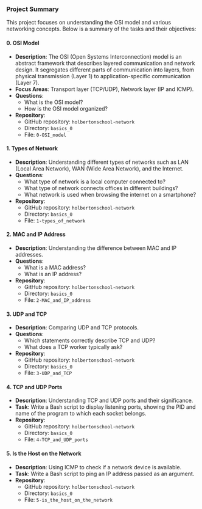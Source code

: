 ### Project Summary

This project focuses on understanding the OSI model and various networking concepts. Below is a summary of the tasks and their objectives:

#### 0. OSI Model
- **Description**: The OSI (Open Systems Interconnection) model is an abstract framework that describes layered communication and network design. It segregates different parts of communication into layers, from physical transmission (Layer 1) to application-specific communication (Layer 7).
- **Focus Areas**: Transport layer (TCP/UDP), Network layer (IP and ICMP).
- **Questions**:
  - What is the OSI model?
  - How is the OSI model organized?
- **Repository**:
  - GitHub repository: `holbertonschool-network`
  - Directory: `basics_0`
  - File: `0-OSI_model`

#### 1. Types of Network
- **Description**: Understanding different types of networks such as LAN (Local Area Network), WAN (Wide Area Network), and the Internet.
- **Questions**:
  - What type of network is a local computer connected to?
  - What type of network connects offices in different buildings?
  - What network is used when browsing the internet on a smartphone?
- **Repository**:
  - GitHub repository: `holbertonschool-network`
  - Directory: `basics_0`
  - File: `1-types_of_network`

#### 2. MAC and IP Address
- **Description**: Understanding the difference between MAC and IP addresses.
- **Questions**:
  - What is a MAC address?
  - What is an IP address?
- **Repository**:
  - GitHub repository: `holbertonschool-network`
  - Directory: `basics_0`
  - File: `2-MAC_and_IP_address`

#### 3. UDP and TCP
- **Description**: Comparing UDP and TCP protocols.
- **Questions**:
  - Which statements correctly describe TCP and UDP?
  - What does a TCP worker typically ask?
- **Repository**:
  - GitHub repository: `holbertonschool-network`
  - Directory: `basics_0`
  - File: `3-UDP_and_TCP`

#### 4. TCP and UDP Ports
- **Description**: Understanding TCP and UDP ports and their significance.
- **Task**: Write a Bash script to display listening ports, showing the PID and name of the program to which each socket belongs.
- **Repository**:
  - GitHub repository: `holbertonschool-network`
  - Directory: `basics_0`
  - File: `4-TCP_and_UDP_ports`

#### 5. Is the Host on the Network
- **Description**: Using ICMP to check if a network device is available.
- **Task**: Write a Bash script to ping an IP address passed as an argument.
- **Repository**:
  - GitHub repository: `holbertonschool-network`
  - Directory: `basics_0`
  - File: `5-is_the_host_on_the_network`
